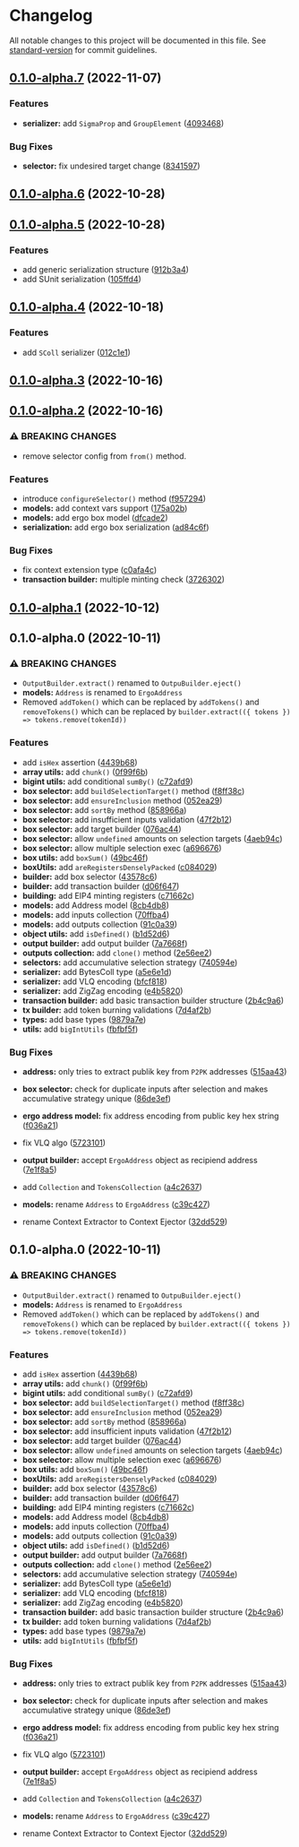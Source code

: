 # Changelog

All notable changes to this project will be documented in this file. See [standard-version](https://github.com/conventional-changelog/standard-version) for commit guidelines.

## [0.1.0-alpha.7](https://github.com/fleet-sdk/core/compare/v0.1.0-alpha.6...v0.1.0-alpha.7) (2022-11-07)


### Features

* **serializer:** add `SigmaProp` and `GroupElement` ([4093468](https://github.com/fleet-sdk/core/commit/40934689933ab0cc1cc63c7d80d6b8801b608eb1))


### Bug Fixes

* **selector:** fix undesired target change ([8341597](https://github.com/fleet-sdk/core/commit/8341597661e0b937f17c8d55eeeec5d58f500db7))

## [0.1.0-alpha.6](https://github.com/fleet-sdk/core/compare/v0.1.0-alpha.5...v0.1.0-alpha.6) (2022-10-28)

## [0.1.0-alpha.5](https://github.com/fleet-sdk/core/compare/v0.1.0-alpha.4...v0.1.0-alpha.5) (2022-10-28)


### Features

* add generic serialization structure ([912b3a4](https://github.com/fleet-sdk/core/commit/912b3a42b34215b55043152a81374397f476566c))
* add SUnit serialization ([105ffd4](https://github.com/fleet-sdk/core/commit/105ffd4e8ac5e32154d0d4c37b576de144244ff7))

## [0.1.0-alpha.4](https://github.com/fleet-sdk/core/compare/v0.1.0-alpha.3...v0.1.0-alpha.4) (2022-10-18)


### Features

* add `SColl` serializer ([012c1e1](https://github.com/fleet-sdk/core/commit/012c1e11d42cf21da6fc39de2ba1fc6c23e26993))

## [0.1.0-alpha.3](https://github.com/fleet-sdk/core/compare/v0.1.0-alpha.2...v0.1.0-alpha.3) (2022-10-16)

## [0.1.0-alpha.2](https://github.com/fleet-sdk/core/compare/v0.1.0-alpha.1...v0.1.0-alpha.2) (2022-10-16)


### ⚠ BREAKING CHANGES

* remove selector config from `from()` method.

### Features

* introduce `configureSelector()` method ([f957294](https://github.com/fleet-sdk/core/commit/f9572942e4f89a57c09a01fb7e0d2858efd05460))
* **models:** add context vars support ([175a02b](https://github.com/fleet-sdk/core/commit/175a02bb01fa2e995bfe3278f99da754dcce3401))
* **models:** add ergo box model ([dfcade2](https://github.com/fleet-sdk/core/commit/dfcade207ce746351481040c6344300f7efac297))
* **serialization:** add ergo box serialization ([ad84c6f](https://github.com/fleet-sdk/core/commit/ad84c6f4e1e8d6b5e68414a54e81e8d472ae0ed5))


### Bug Fixes

* fix context extension type ([c0afa4c](https://github.com/fleet-sdk/core/commit/c0afa4cb953ff2cdcedea24dc917631e91bbf761))
* **transaction builder:** multiple minting check ([3726302](https://github.com/fleet-sdk/core/commit/3726302a475aac77ceea88180075f1be68b60511))

## [0.1.0-alpha.1](https://github.com/fleet-sdk/core/compare/v0.1.0-alpha.0...v0.1.0-alpha.1) (2022-10-12)

## 0.1.0-alpha.0 (2022-10-11)


### ⚠ BREAKING CHANGES

* `OutputBuilder.extract()` renamed to `OutpuBuilder.eject()`
* **models:** `Address` is renamed to `ErgoAddress`
* Removed `addToken()` which can be replaced by `addTokens()` and `removeTokens()`
which can be replaced by `builder.extract(({ tokens }) => tokens.remove(tokenId))`

### Features

* add `isHex` assertion ([4439b68](https://github.com/fleet-sdk/core/commit/4439b68ae14231bdbdb6cc78306e5e965687ce28))
* **array utils:** add `chunk()` ([0f99f6b](https://github.com/fleet-sdk/core/commit/0f99f6b5b0f9469809193c448f431d42d64b93e5))
* **bigint utils:** add conditional `sumBy()` ([c72afd9](https://github.com/fleet-sdk/core/commit/c72afd9c88fcd99e21dd6e0b597d704b2e685022))
* **box selector:** add `buildSelectionTarget()` method ([f8ff38c](https://github.com/fleet-sdk/core/commit/f8ff38c12f153788be08e6981b7eb2938ca75acf))
* **box selector:** add `ensureInclusion` method ([052ea29](https://github.com/fleet-sdk/core/commit/052ea2945a9f9ab0316b5f53c8783adcd8f4f86a))
* **box selector:** add `sortBy` method ([858966a](https://github.com/fleet-sdk/core/commit/858966a2922a799a10216592cd291da4173849f6))
* **box selector:** add insufficient inputs validation ([47f2b12](https://github.com/fleet-sdk/core/commit/47f2b12e37e18391fe335c28bd38e611b4b555e6))
* **box selector:** add target builder ([076ac44](https://github.com/fleet-sdk/core/commit/076ac440f6f44c1c5dd18e7227e84cc3f461647e))
* **box selector:** allow `undefined` amounts on selection targets ([4aeb94c](https://github.com/fleet-sdk/core/commit/4aeb94c78265275951a43ce89e8e1e98d69d7bb2))
* **box selector:** allow multiple selection exec ([a696676](https://github.com/fleet-sdk/core/commit/a6966767eb2faf8cc1b8661445bdc391fda0f907))
* **box utils:** add `boxSum()` ([49bc46f](https://github.com/fleet-sdk/core/commit/49bc46fb813c4a4a1a676f3c297b9e9865b84c3f))
* **boxUtils:** add `areRegistersDenselyPacked` ([c084029](https://github.com/fleet-sdk/core/commit/c0840290fa27b2acf37468fa11a386b86597d3da))
* **builder:** add box selector ([43578c6](https://github.com/fleet-sdk/core/commit/43578c678beab298fb02a23a90c4e9d88037f194))
* **builder:** add transaction builder ([d06f647](https://github.com/fleet-sdk/core/commit/d06f64733185d489c0e1e123b1ec26bd3e663da2))
* **building:** add EIP4 minting registers ([c71662c](https://github.com/fleet-sdk/core/commit/c71662ceb216360db21b177e40cb277816e82d58))
* **models:** add Address model ([8cb4db8](https://github.com/fleet-sdk/core/commit/8cb4db8ee78be4d421dafd76b919af0d209c4073))
* **models:** add inputs collection ([70ffba4](https://github.com/fleet-sdk/core/commit/70ffba4f26b8706fb6e177e575de6867b4a74766))
* **models:** add outputs collection ([91c0a39](https://github.com/fleet-sdk/core/commit/91c0a39fec80e9ad84605376bc44b4bf597f81de))
* **object utils:** add `isDefined()` ([b1d52d6](https://github.com/fleet-sdk/core/commit/b1d52d6bac8ffb499c379f987ec8f70db379dd94))
* **output builder:** add output builder ([7a7668f](https://github.com/fleet-sdk/core/commit/7a7668f974bbdfa1fd945ee9055d9bfb3c1a3bc4))
* **outputs collection:** add `clone()` method ([2e56ee2](https://github.com/fleet-sdk/core/commit/2e56ee2110bbe3598d70309cf15e7d3f68df172c))
* **selectors:** add accumulative selection strategy ([740594e](https://github.com/fleet-sdk/core/commit/740594e03d92c7e5e0bc8112127c66dcf7c187e4))
* **serializer:** add BytesColl type ([a5e6e1d](https://github.com/fleet-sdk/core/commit/a5e6e1d80ad82cd80d8a960ac1dfa68da6f108bf))
* **serializer:** add VLQ encoding ([bfcf818](https://github.com/fleet-sdk/core/commit/bfcf818818a599e4d9835a0858c2ee4d409e94bb))
* **serializer:** add ZigZag encoding ([e4b5820](https://github.com/fleet-sdk/core/commit/e4b582006d5087a96c94a69f710170b5e664066c))
* **transaction builder:** add basic transaction builder structure ([2b4c9a6](https://github.com/fleet-sdk/core/commit/2b4c9a6c743110f8850b3313d99142b8005a1e4f))
* **tx builder:** add token burning validations ([7d4af2b](https://github.com/fleet-sdk/core/commit/7d4af2becdd7e51d543f72747ab1d7eabe04bd2a))
* **types:** add base types ([9879a7e](https://github.com/fleet-sdk/core/commit/9879a7e54ce2e63ed5e45b0db989cc8ebc6c3f5f))
* **utils:** add `bigIntUtils` ([fbfbf5f](https://github.com/fleet-sdk/core/commit/fbfbf5f9863d8510a80ad60ae49aae46093e5de2))


### Bug Fixes

* **address:** only tries to extract publik key from `P2PK` addresses ([515aa43](https://github.com/fleet-sdk/core/commit/515aa43613abab17f08458fac3037f017b84ef32))
* **box selector:** check for duplicate inputs after selection and makes accumulative strategy unique ([86de3ef](https://github.com/fleet-sdk/core/commit/86de3ef262d7f3aa557e8ae2520092a12f0ecca6))
* **ergo address model:** fix address encoding from public key hex string ([f036a21](https://github.com/fleet-sdk/core/commit/f036a21e68764f9de74e20040dc20babad259f6d))
* fix VLQ algo ([5723101](https://github.com/fleet-sdk/core/commit/5723101e329dcfecb197346452daca49a9dd4768))
* **output builder:** accept `ErgoAddress` object as recipiend address ([7e1f8a5](https://github.com/fleet-sdk/core/commit/7e1f8a5e861dc6e78be203e5df215bfd08693257))


* add `Collection` and `TokensCollection` ([a4c2637](https://github.com/fleet-sdk/core/commit/a4c263756d8dc7a998ccdd5adeeaa1b9b0f64b96))
* **models:** rename `Address` to `ErgoAddress` ([c39c427](https://github.com/fleet-sdk/core/commit/c39c427df36963373c9337d6fd41ddc6aa7862c7))
* rename Context Extractor to Context Ejector ([32dd529](https://github.com/fleet-sdk/core/commit/32dd529a99a77662d60484922ec3f9c028f33842))

## 0.1.0-alpha.0 (2022-10-11)


### ⚠ BREAKING CHANGES

* `OutputBuilder.extract()` renamed to `OutpuBuilder.eject()`
* **models:** `Address` is renamed to `ErgoAddress`
* Removed `addToken()` which can be replaced by `addTokens()` and `removeTokens()`
which can be replaced by `builder.extract(({ tokens }) => tokens.remove(tokenId))`

### Features

* add `isHex` assertion ([4439b68](https://github.com/capt-nemo429/fleet/commit/4439b68ae14231bdbdb6cc78306e5e965687ce28))
* **array utils:** add `chunk()` ([0f99f6b](https://github.com/capt-nemo429/fleet/commit/0f99f6b5b0f9469809193c448f431d42d64b93e5))
* **bigint utils:** add conditional `sumBy()` ([c72afd9](https://github.com/capt-nemo429/fleet/commit/c72afd9c88fcd99e21dd6e0b597d704b2e685022))
* **box selector:** add `buildSelectionTarget()` method ([f8ff38c](https://github.com/capt-nemo429/fleet/commit/f8ff38c12f153788be08e6981b7eb2938ca75acf))
* **box selector:** add `ensureInclusion` method ([052ea29](https://github.com/capt-nemo429/fleet/commit/052ea2945a9f9ab0316b5f53c8783adcd8f4f86a))
* **box selector:** add `sortBy` method ([858966a](https://github.com/capt-nemo429/fleet/commit/858966a2922a799a10216592cd291da4173849f6))
* **box selector:** add insufficient inputs validation ([47f2b12](https://github.com/capt-nemo429/fleet/commit/47f2b12e37e18391fe335c28bd38e611b4b555e6))
* **box selector:** add target builder ([076ac44](https://github.com/capt-nemo429/fleet/commit/076ac440f6f44c1c5dd18e7227e84cc3f461647e))
* **box selector:** allow `undefined` amounts on selection targets ([4aeb94c](https://github.com/capt-nemo429/fleet/commit/4aeb94c78265275951a43ce89e8e1e98d69d7bb2))
* **box selector:** allow multiple selection exec ([a696676](https://github.com/capt-nemo429/fleet/commit/a6966767eb2faf8cc1b8661445bdc391fda0f907))
* **box utils:** add `boxSum()` ([49bc46f](https://github.com/capt-nemo429/fleet/commit/49bc46fb813c4a4a1a676f3c297b9e9865b84c3f))
* **boxUtils:** add `areRegistersDenselyPacked` ([c084029](https://github.com/capt-nemo429/fleet/commit/c0840290fa27b2acf37468fa11a386b86597d3da))
* **builder:** add box selector ([43578c6](https://github.com/capt-nemo429/fleet/commit/43578c678beab298fb02a23a90c4e9d88037f194))
* **builder:** add transaction builder ([d06f647](https://github.com/capt-nemo429/fleet/commit/d06f64733185d489c0e1e123b1ec26bd3e663da2))
* **building:** add EIP4 minting registers ([c71662c](https://github.com/capt-nemo429/fleet/commit/c71662ceb216360db21b177e40cb277816e82d58))
* **models:** add Address model ([8cb4db8](https://github.com/capt-nemo429/fleet/commit/8cb4db8ee78be4d421dafd76b919af0d209c4073))
* **models:** add inputs collection ([70ffba4](https://github.com/capt-nemo429/fleet/commit/70ffba4f26b8706fb6e177e575de6867b4a74766))
* **models:** add outputs collection ([91c0a39](https://github.com/capt-nemo429/fleet/commit/91c0a39fec80e9ad84605376bc44b4bf597f81de))
* **object utils:** add `isDefined()` ([b1d52d6](https://github.com/capt-nemo429/fleet/commit/b1d52d6bac8ffb499c379f987ec8f70db379dd94))
* **output builder:** add output builder ([7a7668f](https://github.com/capt-nemo429/fleet/commit/7a7668f974bbdfa1fd945ee9055d9bfb3c1a3bc4))
* **outputs collection:** add `clone()` method ([2e56ee2](https://github.com/capt-nemo429/fleet/commit/2e56ee2110bbe3598d70309cf15e7d3f68df172c))
* **selectors:** add accumulative selection strategy ([740594e](https://github.com/capt-nemo429/fleet/commit/740594e03d92c7e5e0bc8112127c66dcf7c187e4))
* **serializer:** add BytesColl type ([a5e6e1d](https://github.com/capt-nemo429/fleet/commit/a5e6e1d80ad82cd80d8a960ac1dfa68da6f108bf))
* **serializer:** add VLQ encoding ([bfcf818](https://github.com/capt-nemo429/fleet/commit/bfcf818818a599e4d9835a0858c2ee4d409e94bb))
* **serializer:** add ZigZag encoding ([e4b5820](https://github.com/capt-nemo429/fleet/commit/e4b582006d5087a96c94a69f710170b5e664066c))
* **transaction builder:** add basic transaction builder structure ([2b4c9a6](https://github.com/capt-nemo429/fleet/commit/2b4c9a6c743110f8850b3313d99142b8005a1e4f))
* **tx builder:** add token burning validations ([7d4af2b](https://github.com/capt-nemo429/fleet/commit/7d4af2becdd7e51d543f72747ab1d7eabe04bd2a))
* **types:** add base types ([9879a7e](https://github.com/capt-nemo429/fleet/commit/9879a7e54ce2e63ed5e45b0db989cc8ebc6c3f5f))
* **utils:** add `bigIntUtils` ([fbfbf5f](https://github.com/capt-nemo429/fleet/commit/fbfbf5f9863d8510a80ad60ae49aae46093e5de2))


### Bug Fixes

* **address:** only tries to extract publik key from `P2PK` addresses ([515aa43](https://github.com/capt-nemo429/fleet/commit/515aa43613abab17f08458fac3037f017b84ef32))
* **box selector:** check for duplicate inputs after selection and makes accumulative strategy unique ([86de3ef](https://github.com/capt-nemo429/fleet/commit/86de3ef262d7f3aa557e8ae2520092a12f0ecca6))
* **ergo address model:** fix address encoding from public key hex string ([f036a21](https://github.com/capt-nemo429/fleet/commit/f036a21e68764f9de74e20040dc20babad259f6d))
* fix VLQ algo ([5723101](https://github.com/capt-nemo429/fleet/commit/5723101e329dcfecb197346452daca49a9dd4768))
* **output builder:** accept `ErgoAddress` object as recipiend address ([7e1f8a5](https://github.com/capt-nemo429/fleet/commit/7e1f8a5e861dc6e78be203e5df215bfd08693257))


* add `Collection` and `TokensCollection` ([a4c2637](https://github.com/capt-nemo429/fleet/commit/a4c263756d8dc7a998ccdd5adeeaa1b9b0f64b96))
* **models:** rename `Address` to `ErgoAddress` ([c39c427](https://github.com/capt-nemo429/fleet/commit/c39c427df36963373c9337d6fd41ddc6aa7862c7))
* rename Context Extractor to Context Ejector ([32dd529](https://github.com/capt-nemo429/fleet/commit/32dd529a99a77662d60484922ec3f9c028f33842))
